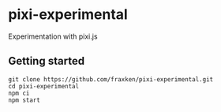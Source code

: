 # pixi-experimental
Experimentation with pixi.js

## Getting started

```
git clone https://github.com/fraxken/pixi-experimental.git
cd pixi-experimental
npm ci
npm start
```
